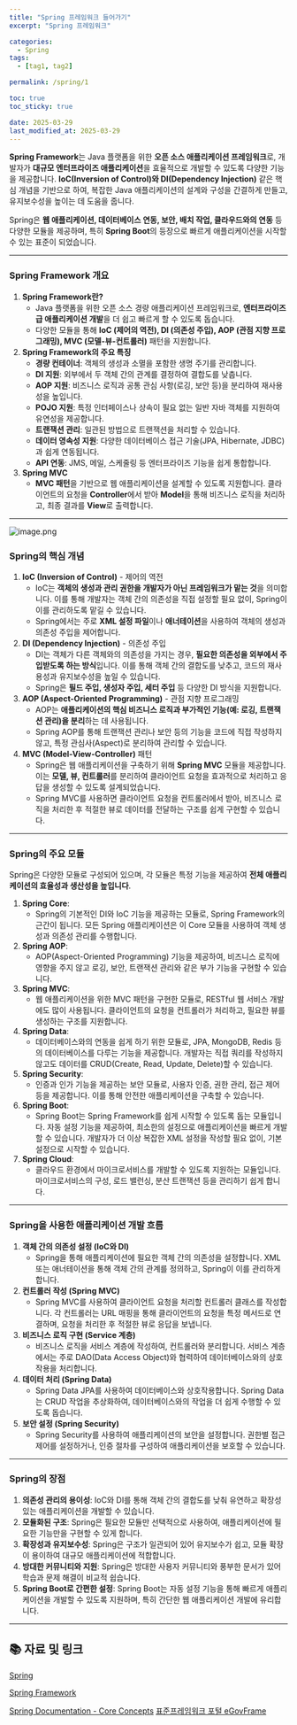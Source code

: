 ```yaml
---
title: "Spring 프레임워크 들어가기"
excerpt: "Spring 프레임워크"

categories:
  - Spring
tags:
  - [tag1, tag2]

permalink: /spring/1

toc: true
toc_sticky: true

date: 2025-03-29
last_modified_at: 2025-03-29
---
```


**Spring Framework**는 Java 플랫폼을 위한 **오픈 소스 애플리케이션 프레임워크**로, 개발자가 **대규모 엔터프라이즈 애플리케이션**을 효율적으로 개발할 수 있도록 다양한 기능을 제공합니다. **IoC(Inversion of Control)와 DI(Dependency Injection)** 같은 핵심 개념을 기반으로 하여, 복잡한 Java 애플리케이션의 설계와 구성을 간결하게 만들고, 유지보수성을 높이는 데 도움을 줍니다.

Spring은 **웹 애플리케이션, 데이터베이스 연동, 보안, 배치 작업, 클라우드와의 연동** 등 다양한 모듈을 제공하며, 특히 **Spring Boot**의 등장으로 빠르게 애플리케이션을 시작할 수 있는 표준이 되었습니다.

---

### Spring Framework 개요

1. **Spring Framework란?**
    - Java 플랫폼을 위한 오픈 소스 경량 애플리케이션 프레임워크로, **엔터프라이즈급 애플리케이션 개발**을 더 쉽고 빠르게 할 수 있도록 돕습니다.
    - 다양한 모듈을 통해 **IoC (제어의 역전), DI (의존성 주입), AOP (관점 지향 프로그래밍), MVC (모델-뷰-컨트롤러)** 패턴을 지원합니다.
2. **Spring Framework의 주요 특징**
    - **경량 컨테이너**: 객체의 생성과 소멸을 포함한 생명 주기를 관리합니다.
    - **DI 지원**: 외부에서 두 객체 간의 관계를 결정하여 결합도를 낮춥니다.
    - **AOP 지원**: 비즈니스 로직과 공통 관심 사항(로깅, 보안 등)을 분리하여 재사용성을 높입니다.
    - **POJO 지원**: 특정 인터페이스나 상속이 필요 없는 일반 자바 객체를 지원하여 유연성을 제공합니다.
    - **트랜잭션 관리**: 일관된 방법으로 트랜잭션을 처리할 수 있습니다.
    - **데이터 영속성 지원**: 다양한 데이터베이스 접근 기술(JPA, Hibernate, JDBC)과 쉽게 연동됩니다.
    - **API 연동**: JMS, 메일, 스케줄링 등 엔터프라이즈 기능을 쉽게 통합합니다.
3. **Spring MVC**
    - **MVC 패턴**을 기반으로 웹 애플리케이션을 설계할 수 있도록 지원합니다. 클라이언트의 요청을 **Controller**에서 받아 **Model**을 통해 비즈니스 로직을 처리하고, 최종 결과를 **View**로 출력합니다.

---

![image.png](https://prod-files-secure.s3.us-west-2.amazonaws.com/89fde35f-d786-48b7-a620-56fc17eb00d5/7a470324-dc7b-45b5-a840-b79ff1f24631/image.png)

### Spring의 핵심 개념

1. **IoC (Inversion of Control)** - 제어의 역전
    - IoC는 **객체의 생성과 관리 권한을 개발자가 아닌 프레임워크가 맡는 것**을 의미합니다. 이를 통해 개발자는 객체 간의 의존성을 직접 설정할 필요 없이, Spring이 이를 관리하도록 맡길 수 있습니다.
    - Spring에서는 주로 **XML 설정 파일**이나 **애너테이션**을 사용하여 객체의 생성과 의존성 주입을 제어합니다.
2. **DI (Dependency Injection)** - 의존성 주입
    - DI는 객체가 다른 객체와의 의존성을 가지는 경우, **필요한 의존성을 외부에서 주입받도록 하는 방식**입니다. 이를 통해 객체 간의 결합도를 낮추고, 코드의 재사용성과 유지보수성을 높일 수 있습니다.
    - Spring은 **필드 주입, 생성자 주입, 세터 주입** 등 다양한 DI 방식을 지원합니다.
3. **AOP (Aspect-Oriented Programming)** - 관점 지향 프로그래밍
    - AOP는 **애플리케이션의 핵심 비즈니스 로직과 부가적인 기능(예: 로깅, 트랜잭션 관리)을 분리**하는 데 사용됩니다.
    - Spring AOP를 통해 트랜잭션 관리나 보안 등의 기능을 코드에 직접 작성하지 않고, 특정 관심사(Aspect)로 분리하여 관리할 수 있습니다.
4. **MVC (Model-View-Controller)** 패턴
    - Spring은 웹 애플리케이션을 구축하기 위해 **Spring MVC** 모듈을 제공합니다. 이는 **모델, 뷰, 컨트롤러**를 분리하여 클라이언트 요청을 효과적으로 처리하고 응답을 생성할 수 있도록 설계되었습니다.
    - Spring MVC를 사용하면 클라이언트 요청을 컨트롤러에서 받아, 비즈니스 로직을 처리한 후 적절한 뷰로 데이터를 전달하는 구조를 쉽게 구현할 수 있습니다.

---

### Spring의 주요 모듈

Spring은 다양한 모듈로 구성되어 있으며, 각 모듈은 특정 기능을 제공하여 **전체 애플리케이션의 효율성과 생산성을 높입니다**.

1. **Spring Core**:
    - Spring의 기본적인 DI와 IoC 기능을 제공하는 모듈로, Spring Framework의 근간이 됩니다. 모든 Spring 애플리케이션은 이 Core 모듈을 사용하여 객체 생성과 의존성 관리를 수행합니다.
2. **Spring AOP**:
    - AOP(Aspect-Oriented Programming) 기능을 제공하여, 비즈니스 로직에 영향을 주지 않고 로깅, 보안, 트랜잭션 관리와 같은 부가 기능을 구현할 수 있습니다.
3. **Spring MVC**:
    - 웹 애플리케이션을 위한 MVC 패턴을 구현한 모듈로, RESTful 웹 서비스 개발에도 많이 사용됩니다. 클라이언트의 요청을 컨트롤러가 처리하고, 필요한 뷰를 생성하는 구조를 지원합니다.
4. **Spring Data**:
    - 데이터베이스와의 연동을 쉽게 하기 위한 모듈로, JPA, MongoDB, Redis 등의 데이터베이스를 다루는 기능을 제공합니다. 개발자는 직접 쿼리를 작성하지 않고도 데이터를 CRUD(Create, Read, Update, Delete)할 수 있습니다.
5. **Spring Security**:
    - 인증과 인가 기능을 제공하는 보안 모듈로, 사용자 인증, 권한 관리, 접근 제어 등을 제공합니다. 이를 통해 안전한 애플리케이션을 구축할 수 있습니다.
6. **Spring Boot**:
    - Spring Boot는 Spring Framework를 쉽게 시작할 수 있도록 돕는 모듈입니다. 자동 설정 기능을 제공하여, 최소한의 설정으로 애플리케이션을 빠르게 개발할 수 있습니다. 개발자가 더 이상 복잡한 XML 설정을 작성할 필요 없이, 기본 설정으로 시작할 수 있습니다.
7. **Spring Cloud**:
    - 클라우드 환경에서 마이크로서비스를 개발할 수 있도록 지원하는 모듈입니다. 마이크로서비스의 구성, 로드 밸런싱, 분산 트랜잭션 등을 관리하기 쉽게 합니다.

---

### Spring을 사용한 애플리케이션 개발 흐름

1. **객체 간의 의존성 설정 (IoC와 DI)**
    - Spring을 통해 애플리케이션에 필요한 객체 간의 의존성을 설정합니다. XML 또는 애너테이션을 통해 객체 간의 관계를 정의하고, Spring이 이를 관리하게 합니다.
2. **컨트롤러 작성 (Spring MVC)**
    - Spring MVC를 사용하여 클라이언트 요청을 처리할 컨트롤러 클래스를 작성합니다. 각 컨트롤러는 URL 매핑을 통해 클라이언트의 요청을 특정 메서드로 연결하며, 요청을 처리한 후 적절한 뷰로 응답을 보냅니다.
3. **비즈니스 로직 구현 (Service 계층)**
    - 비즈니스 로직을 서비스 계층에 작성하여, 컨트롤러와 분리합니다. 서비스 계층에서는 주로 DAO(Data Access Object)와 협력하여 데이터베이스와의 상호작용을 처리합니다.
4. **데이터 처리 (Spring Data)**
    - Spring Data JPA를 사용하여 데이터베이스와 상호작용합니다. Spring Data는 CRUD 작업을 추상화하여, 데이터베이스와의 작업을 더 쉽게 수행할 수 있도록 돕습니다.
5. **보안 설정 (Spring Security)**
    - Spring Security를 사용하여 애플리케이션의 보안을 설정합니다. 권한별 접근 제어를 설정하거나, 인증 절차를 구성하여 애플리케이션을 보호할 수 있습니다.

---

### Spring의 장점

1. **의존성 관리의 용이성**: IoC와 DI를 통해 객체 간의 결합도를 낮춰 유연하고 확장성 있는 애플리케이션을 개발할 수 있습니다.
2. **모듈화된 구조**: Spring은 필요한 모듈만 선택적으로 사용하여, 애플리케이션에 필요한 기능만을 구현할 수 있게 합니다.
3. **확장성과 유지보수성**: Spring은 구조가 일관되어 있어 유지보수가 쉽고, 모듈 확장이 용이하여 대규모 애플리케이션에 적합합니다.
4. **방대한 커뮤니티와 지원**: Spring은 방대한 사용자 커뮤니티와 풍부한 문서가 있어 학습과 문제 해결이 비교적 쉽습니다.
5. **Spring Boot로 간편한 설정**: Spring Boot는 자동 설정 기능을 통해 빠르게 애플리케이션을 개발할 수 있도록 지원하며, 특히 간단한 웹 애플리케이션 개발에 유리합니다.

---

## 📚 자료 및 링크

[Spring](https://spring.io/) 

[Spring Framework](https://spring.io/projects/spring-framework)

[Spring Documentation - Core Concepts](https://docs.spring.io/spring-framework/docs/current/reference/html/core.html)
[표준프레임워크 포털 eGovFrame](https://www.egovframe.go.kr/home/main.do)